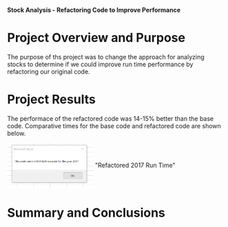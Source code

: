 **Stock Analysis - Refactoring Code to Improve Performance**

# Project Overview and Purpose

The purpose of ths project was to change the approach for analyzing stocks to determine if we could improve run time performance by refactoring our original code.

# Project Results

The performace of the refactored code was 14-15% better than the base code.  Comparative times for the base code and refactored code are shown below.

<img src="Resources/Refactored run time 2017.png" alt="Resources/Refactored run time 2017.png" width="200" align=center>
"Refactored 2017 Run Time"



# Summary and Conclusions

